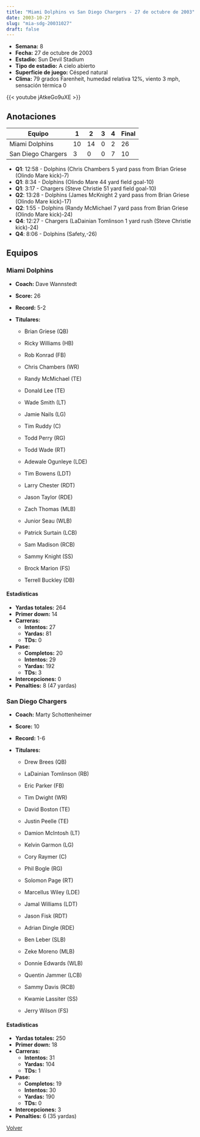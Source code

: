 ```yaml
---
title: "Miami Dolphins vs San Diego Chargers - 27 de octubre de 2003"
date: 2003-10-27
slug: "mia-sdg-20031027"
draft: false
---
```


- **Semana:** 8
- **Fecha:** 27 de octubre de 2003
- **Estadio:** Sun Devil Stadium
- **Tipo de estadio:** A cielo abierto
- **Superficie de juego:** Césped natural
- **Clima:** 79 grados Farenheit, humedad relativa 12%, viento 3 mph, sensación térmica 0


{{< youtube jAtkeGo9uXE >}}


## Anotaciones
| Equipo | 1 | 2 | 3 | 4 | Final |
|--------|---|---|---|---|-------|
| Miami Dolphins  | 10 | 14 | 0 | 2  | 26 |
| San Diego Chargers  | 3 | 0 | 0 | 7  | 10 |
- **Q1**: 12:58 - Dolphins (Chris Chambers 5 yard pass from Brian Griese (Olindo Mare kick)-7)
- **Q1**: 8:34 - Dolphins (Olindo Mare 44 yard field goal-10)
- **Q1**: 3:17 - Chargers (Steve Christie 51 yard field goal-10)
- **Q2**: 13:28 - Dolphins (James McKnight 2 yard pass from Brian Griese (Olindo Mare kick)-17)
- **Q2**: 1:55 - Dolphins (Randy McMichael 7 yard pass from Brian Griese (Olindo Mare kick)-24)
- **Q4**: 12:27 - Chargers (LaDainian Tomlinson 1 yard rush (Steve Christie kick)-24)
- **Q4**: 8:06 - Dolphins (Safety,-26)


## Equipos


### Miami Dolphins
* **Coach:** Dave Wannstedt
* **Score:** 26
* **Record:** 5-2
* **Titulares:** 

  * Brian Griese (QB) 

  * Ricky Williams (HB) 

  * Rob Konrad (FB) 

  * Chris Chambers (WR) 

  * Randy McMichael (TE) 

  * Donald Lee (TE) 

  * Wade Smith (LT) 

  * Jamie Nails (LG) 

  * Tim Ruddy (C) 

  * Todd Perry (RG) 

  * Todd Wade (RT) 

  * Adewale Ogunleye (LDE) 

  * Tim Bowens (LDT) 

  * Larry Chester (RDT) 

  * Jason Taylor (RDE) 

  * Zach Thomas (MLB) 

  * Junior Seau (WLB) 

  * Patrick Surtain (LCB) 

  * Sam Madison (RCB) 

  * Sammy Knight (SS) 

  * Brock Marion (FS) 

  * Terrell Buckley (DB) 

#### Estadísticas
* **Yardas totales:** 264
* **Primer down:** 14
* **Carreras:**
  * **Intentos:** 27
  * **Yardas:** 81
  * **TDs:** 0
* **Pase:**
  * **Completos:** 20
  * **Intentos:** 29
  * **Yardas:** 192
  * **TDs:** 3
* **Intercepciones:** 0
* **Penalties:** 8 (47 yardas)

### San Diego Chargers
* **Coach:** Marty Schottenheimer
* **Score:** 10
* **Record:** 1-6
* **Titulares:** 

  * Drew Brees (QB) 

  * LaDainian Tomlinson (RB) 

  * Eric Parker (FB) 

  * Tim Dwight (WR) 

  * David Boston (TE) 

  * Justin Peelle (TE) 

  * Damion McIntosh (LT) 

  * Kelvin Garmon (LG) 

  * Cory Raymer (C) 

  * Phil Bogle (RG) 

  * Solomon Page (RT) 

  * Marcellus Wiley (LDE) 

  * Jamal Williams (LDT) 

  * Jason Fisk (RDT) 

  * Adrian Dingle (RDE) 

  * Ben Leber (SLB) 

  * Zeke Moreno (MLB) 

  * Donnie Edwards (WLB) 

  * Quentin Jammer (LCB) 

  * Sammy Davis (RCB) 

  * Kwamie Lassiter (SS) 

  * Jerry Wilson (FS) 

#### Estadísticas
* **Yardas totales:** 250
* **Primer down:** 18
* **Carreras:**
  * **Intentos:** 31
  * **Yardas:** 104
  * **TDs:** 1
* **Pase:**
  * **Completos:** 19
  * **Intentos:** 30
  * **Yardas:** 190
  * **TDs:** 0
* **Intercepciones:** 3
* **Penalties:** 6 (35 yardas)


[Volver](/historia/2003)
